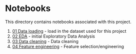 # Notebooks

This directory contains notebooks associated with this project.

1. [01 Data loading](01%20Data%20loading.ipynb) - load in the dataset used for this project
2. [02 EDA](02%20EDA.ipynb) - initial Exploratory Data Analysis
3. [03 Data cleaning](03%20Data%20cleaning.ipynb) - Data cleaning
4. [04 Feature engineering](04%20Feature%20engineering.ipynb) - Feature selection/engineering
